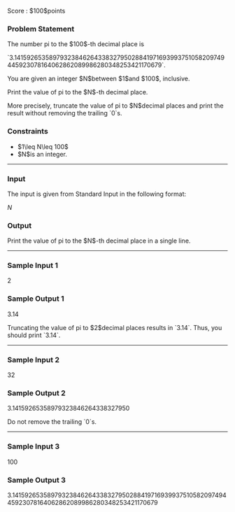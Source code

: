 
<div>

<span>

<span>

<p>
Score : $100$points
</p>

<div>

<section>

### **Problem Statement**

<p>
The number pi to the $100$-th decimal place is
</p>

<p>
`3.1415926535897932384626433832795028841971693993751058209749445923078164062862089986280348253421170679`.
</p>

<p>
You are given an integer $N$between $1$and $100$, inclusive.
</p>

<p>
Print the value of pi to the $N$-th decimal place.
</p>

<p>
More precisely, truncate the value of pi to $N$decimal places and print the result without removing the trailing `0`s.
</p>

</section>

</div>

<div>

<section>

### **Constraints**

<ul>

<li>
$1\leq N\leq 100$
</li>

<li>
$N$is an integer.
</li>

</ul>

</section>

</div>

---

<div>

<div>

<section>

### **Input**

<p>
The input is given from Standard Input in the following format:
</p>

<div>

$N$
</div>

</section>

</div>

<div>

<section>

### **Output**

<p>
Print the value of pi to the $N$-th decimal place in a single line.
</p>

</section>

</div>

</div>

---

<div>

<section>

### **Sample Input 1**

<div>

2

</div>

</section>

</div>

<div>

<section>

### **Sample Output 1**

<div>

3.14

</div>

<p>
Truncating the value of pi to $2$decimal places results in `3.14`. Thus, you should print `3.14`.
</p>

</section>

</div>

---

<div>

<section>

### **Sample Input 2**

<div>

32

</div>

</section>

</div>

<div>

<section>

### **Sample Output 2**

<div>

3.14159265358979323846264338327950

</div>

<p>
Do not remove the trailing `0`s.
</p>

</section>

</div>

---

<div>

<section>

### **Sample Input 3**

<div>

100

</div>

</section>

</div>

<div>

<section>

### **Sample Output 3**

<div>

3.1415926535897932384626433832795028841971693993751058209749445923078164062862089986280348253421170679

</div>

</section>

</div>

</span>

</span>

</div>
